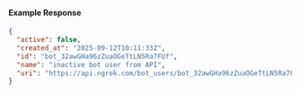 <!-- Code generated for API Clients. DO NOT EDIT. -->

#### Example Response

```json
{
  "active": false,
  "created_at": "2025-09-12T10:11:33Z",
  "id": "bot_32awGHa96zZuaOGeTtLN5Ra7FUf",
  "name": "inactive bot user from API",
  "uri": "https://api.ngrok.com/bot_users/bot_32awGHa96zZuaOGeTtLN5Ra7FUf"
}
```
